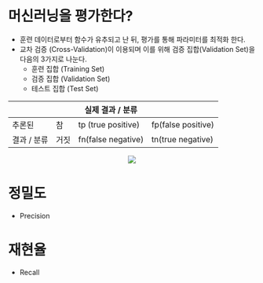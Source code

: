 # 머신러닝을 평가한다?
 * 훈련 데이터로부터 함수가 유추되고 난 뒤, 평가를 통해 파라미터를 최적화 한다.
 * 교차 검증 (Cross-Validation)이 이용되며 이를 위해 검증 집합(Validation Set)을 다음의 3가지로 나눈다.
   * 훈련 집합 (Training Set)
   * 검증 집합 (Validation Set)
   * 테스트 집합 (Test Set)


|||실제 결과 / 분류||
|----|----|----|----|
|추론된|참|tp (true positive)|fp(false positive)|
|결과 / 분류|거짓|fn(false negative)|tn(true negative)|




 
<p align="center">
    <img src="https://wikimedia.org/api/rest_v1/media/math/render/svg/02f9ff16d8e7fdf7c487a299ecccd40207e4be7c">
</p>


# 정밀도
 * Precision


# 재현율
 * Recall
